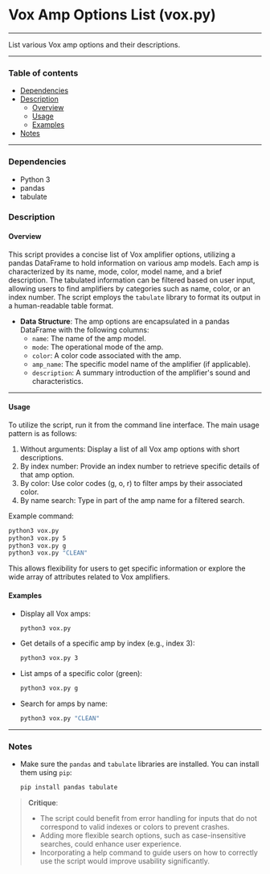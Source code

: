 # Vox Amp Options List (vox.py)

---

List various Vox amp options and their descriptions.

---

### Table of contents

- [Dependencies](#dependencies)
- [Description](#description)
    - [Overview](#overview)
    - [Usage](#usage)
    - [Examples](#examples)
- [Notes](#notes)

---

<a name="dependencies" />

### Dependencies

- Python 3
- pandas
- tabulate

<a name="description" />

### Description

<a name="overview" />

#### Overview

This script provides a concise list of Vox amplifier options, utilizing a pandas DataFrame to hold information on various amp models. Each amp is characterized by its name, mode, color, model name, and a brief description. The tabulated information can be filtered based on user input, allowing users to find amplifiers by categories such as name, color, or an index number. The script employs the `tabulate` library to format its output in a human-readable table format.

- **Data Structure**: The amp options are encapsulated in a pandas DataFrame with the following columns:
  - `name`: The name of the amp model.
  - `mode`: The operational mode of the amp.
  - `color`: A color code associated with the amp.
  - `amp_name`: The specific model name of the amplifier (if applicable).
  - `description`: A summary introduction of the amplifier's sound and characteristics.


---

<a name="usage" />

#### Usage

To utilize the script, run it from the command line interface. The main usage pattern is as follows:

1. Without arguments: Display a list of all Vox amp options with short descriptions.
2. By index number: Provide an index number to retrieve specific details of that amp option.
3. By color: Use color codes (g, o, r) to filter amps by their associated color.
4. By name search: Type in part of the amp name for a filtered search.

Example command:
```bash
python3 vox.py
python3 vox.py 5
python3 vox.py g
python3 vox.py "CLEAN"
```
This allows flexibility for users to get specific information or explore the wide array of attributes related to Vox amplifiers.

<a name="examples" />

#### Examples

- Display all Vox amps:
  ```bash
  python3 vox.py
  ```
- Get details of a specific amp by index (e.g., index 3):
  ```bash
  python3 vox.py 3
  ```
- List amps of a specific color (green):
  ```bash
  python3 vox.py g
  ```
- Search for amps by name:
  ```bash
  python3 vox.py "CLEAN"
  ```

---

<a name="notes" />

### Notes

- Make sure the `pandas` and `tabulate` libraries are installed. You can install them using `pip`:
  ```bash
  pip install pandas tabulate
  ```

> **Critique**: 
> - The script could benefit from error handling for inputs that do not correspond to valid indexes or colors to prevent crashes.
> - Adding more flexible search options, such as case-insensitive searches, could enhance user experience.
> - Incorporating a help command to guide users on how to correctly use the script would improve usability significantly.
